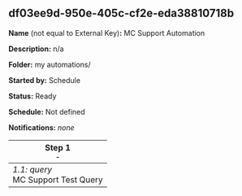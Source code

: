 ## df03ee9d-950e-405c-cf2e-eda38810718b

**Name** (not equal to External Key)**:** MC Support Automation

**Description:** n/a

**Folder:** my automations/

**Started by:** Schedule

**Status:** Ready

**Schedule:** Not defined

**Notifications:** _none_


| Step 1<br>_<small>-</small>_ |
| --- |
| _1.1: query_<br>MC Support Test Query |
